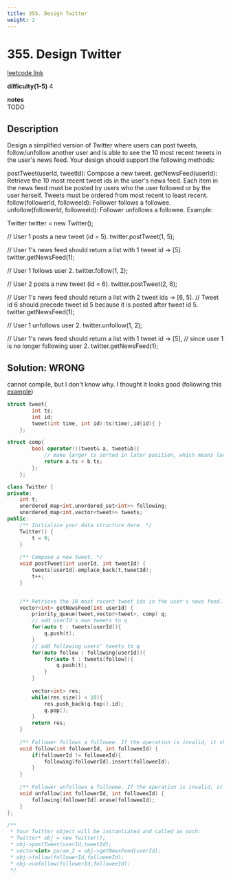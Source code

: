 ```yaml
---
title: 355. Design Twitter
weight: 2
---
```

# 355. Design Twitter

[leetcode link](https://leetcode.com/problems/design-twitter/)

**difficulty(1-5)** 
4

**notes**   
TODO

## Description

Design a simplified version of Twitter where users can post tweets, follow/unfollow another user and is able to see the 10 most recent tweets in the user's news feed. Your design should support the following methods:

postTweet(userId, tweetId): Compose a new tweet.
getNewsFeed(userId): Retrieve the 10 most recent tweet ids in the user's news feed. Each item in the news feed must be posted by users who the user followed or by the user herself. Tweets must be ordered from most recent to least recent.
follow(followerId, followeeId): Follower follows a followee.
unfollow(followerId, followeeId): Follower unfollows a followee.
Example:

Twitter twitter = new Twitter();

// User 1 posts a new tweet (id = 5).
twitter.postTweet(1, 5);

// User 1's news feed should return a list with 1 tweet id -> [5].
twitter.getNewsFeed(1);

// User 1 follows user 2.
twitter.follow(1, 2);

// User 2 posts a new tweet (id = 6).
twitter.postTweet(2, 6);

// User 1's news feed should return a list with 2 tweet ids -> [6, 5].
// Tweet id 6 should precede tweet id 5 because it is posted after tweet id 5.
twitter.getNewsFeed(1);

// User 1 unfollows user 2.
twitter.unfollow(1, 2);

// User 1's news feed should return a list with 1 tweet id -> [5],
// since user 1 is no longer following user 2.
twitter.getNewsFeed(1);

## Solution: WRONG
cannot compile, but I don't know why. I thought it looks good (following this [example](https://www.geeksforgeeks.org/stl-priority-queue-for-structure-or-class/))

```c++
struct tweet{
        int ts;
        int id;
        tweet(int time, int id):ts(time),id(id){ }
    };

struct comp{
        bool operator()(tweet& a, tweet&b){
            // make larger ts sorted in later position, which means large ts pops out earlier.
            return a.ts < b.ts;
        };
    };

class Twitter {
private:    
    int t;
    unordered_map<int,unordered_set<int>> following;
    unordered_map<int,vector<tweet>> tweets;
public:
    /** Initialize your data structure here. */
    Twitter() {
        t = 0;
    }
    
    /** Compose a new tweet. */
    void postTweet(int userId, int tweetId) {
        tweets[userId].emplace_back(t,tweetId);
        t++;
    }


    /** Retrieve the 10 most recent tweet ids in the user's news feed. Each item in the news feed must be posted by users who the user followed or by the user herself. Tweets must be ordered from most recent to least recent. */
    vector<int> getNewsFeed(int userId) {       
        priority_queue(tweet,vector<tweet>, comp) q;
        // add userId's own tweets to q
        for(auto t : tweets[userId]){
            q.push(t);
        }
        // add following users' tweets to q
        for(auto follow : following[userId]){
            for(auto t : tweets[follow]){
                q.push(t);
            }
        }
        
        vector<int> res;
        while(res.size() < 10){
            res.push_back(q.top().id);
            q.pop();
        }
        return res;
    }
    
    /** Follower follows a followee. If the operation is invalid, it should be a no-op. */
    void follow(int followerId, int followeeId) {
        if(followerId != followeeId){
            following[followerId].insert(followeeId);
        }
    }
    
    /** Follower unfollows a followee. If the operation is invalid, it should be a no-op. */
    void unfollow(int followerId, int followeeId) {
        following[followerId].erase(followeeId);
    }
};

/**
 * Your Twitter object will be instantiated and called as such:
 * Twitter* obj = new Twitter();
 * obj->postTweet(userId,tweetId);
 * vector<int> param_2 = obj->getNewsFeed(userId);
 * obj->follow(followerId,followeeId);
 * obj->unfollow(followerId,followeeId);
 */
```